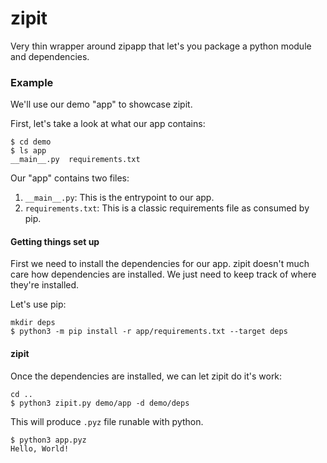 # zipit

Very thin wrapper around zipapp that let's you package a python module and dependencies.

### Example
We'll use our demo "app" to showcase zipit.

First, let's take a look at what our app contains:
```
$ cd demo
$ ls app
__main__.py  requirements.txt
```

Our "app" contains two files:
1. `__main__.py`: This is the entrypoint to our app.
2. `requirements.txt`: This is a classic requirements file as consumed by pip.

#### Getting things set up
First we need to install the dependencies for our app. zipit doesn't much care how dependencies are installed. We just need to keep track of where they're installed.

Let's use pip:
```
mkdir deps
$ python3 -m pip install -r app/requirements.txt --target deps
```

#### zipit
Once the dependencies are installed, we can let zipit do it's work:
```
cd ..
$ python3 zipit.py demo/app -d demo/deps
```

This will produce `.pyz` file runable with python.
```
$ python3 app.pyz
Hello, World!
```
